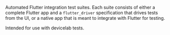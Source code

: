 Automated Flutter integration test suites. Each suite consists of either a
complete Flutter app and a `flutter_driver` specification that drives tests
from the UI, or a native app that is meant to integrate with Flutter for
testing.

Intended for use with devicelab tests.
